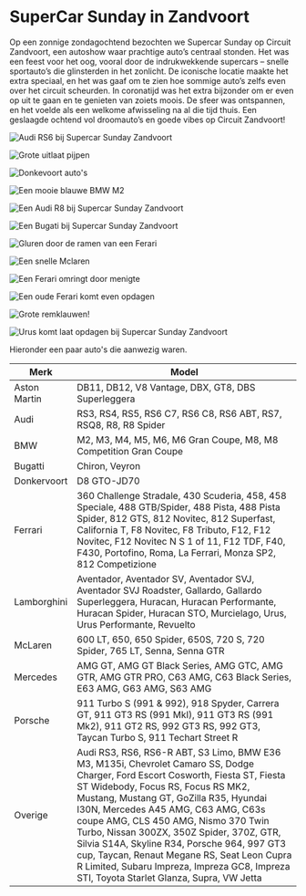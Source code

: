 # SuperCar Sunday in Zandvoort

Op een zonnige zondagochtend bezochten we Supercar Sunday op Circuit Zandvoort, een autoshow waar prachtige auto’s centraal stonden. Het was een feest voor het oog, vooral door de indrukwekkende supercars – snelle sportauto’s die glinsterden in het zonlicht. De iconische locatie maakte het extra speciaal, en het was gaaf om te zien hoe sommige auto’s zelfs even over het circuit scheurden. In coronatijd was het extra bijzonder om er even op uit te gaan en te genieten van zoiets moois. De sfeer was ontspannen, en het voelde als een welkome afwisseling na al die tijd thuis. Een geslaagde ochtend vol droomauto’s en goede vibes op Circuit Zandvoort!

![Audi RS6 bij Supercar Sunday Zandvoort](https://ik.imagekit.io/rhn00jwt/2020-09-20-superCarSunday-zandvoort/carsunday_20200920_01.jpg?updatedAt=1742037954442&tr:w-900)

![Grote uitlaat pijpen](https://ik.imagekit.io/rhn00jwt/2020-09-20-superCarSunday-zandvoort/carsunday_20200920_02.jpg?updatedAt=1742037954456&tr:w-900)

![Donkevoort auto's](https://ik.imagekit.io/rhn00jwt/2020-09-20-superCarSunday-zandvoort/collage-01.jpg?updatedAt=1742037933524&tr:w-900)

![Een mooie blauwe BMW M2](https://ik.imagekit.io/rhn00jwt/2020-09-20-superCarSunday-zandvoort/carsunday_20200920_03.jpg?updatedAt=1742037954419&tr:w-900)

![Een Audi R8 bij Supercar Sunday Zandvoort](https://ik.imagekit.io/rhn00jwt/2020-09-20-superCarSunday-zandvoort/carsunday_20200920_04.jpg?updatedAt=1742037954448&tr:w-900)

![Een Bugati bij Supercar Sunday Zandvoort](https://ik.imagekit.io/rhn00jwt/2020-09-20-superCarSunday-zandvoort/carsunday_20200920_07.jpg?updatedAt=1742037969803&tr:w-900)

![Gluren door de ramen van een Ferari](https://ik.imagekit.io/rhn00jwt/2020-09-20-superCarSunday-zandvoort/carsunday_20200920_10.jpg?updatedAt=1742037980024&tr:w-900)

![Een snelle Mclaren](https://ik.imagekit.io/rhn00jwt/2020-09-20-superCarSunday-zandvoort/carsunday_20200920_11.jpg?updatedAt=1742037980063&tr:w-900)

![Een Ferari omringt door menigte](https://ik.imagekit.io/rhn00jwt/2020-09-20-superCarSunday-zandvoort/carsunday_20200920_12.jpg?updatedAt=1742037980225&tr:w-900)

![Een oude Ferari komt even opdagen](https://ik.imagekit.io/rhn00jwt/2020-09-20-superCarSunday-zandvoort/carsunday_20200920_13.jpg?updatedAt=1742037980335&tr:w-900)

![Grote remklauwen!](https://ik.imagekit.io/rhn00jwt/2020-09-20-superCarSunday-zandvoort/collage-02.jpg?updatedAt=1742037930978&tr:w-900)

![Urus komt laat opdagen bij Supercar Sunday Zandvoort](https://ik.imagekit.io/rhn00jwt/2020-09-20-superCarSunday-zandvoort/carsunday_20200920_14.jpg?updatedAt=1742037980353&tr:w-900)

Hieronder een paar auto's die aanwezig waren.


| Merk         | Model                                             |
|--------------|---------------------------------------------------|
| Aston Martin | DB11, DB12, V8 Vantage, DBX, GT8, DBS Superleggera |
| Audi         | RS3, RS4, RS5, RS6 C7, RS6 C8, RS6 ABT, RS7, RSQ8, R8, R8 Spider |
| BMW          | M2, M3, M4, M5, M6, M6 Gran Coupe, M8, M8 Competition Gran Coupe |
| Bugatti      | Chiron, Veyron                                     |
| Donkervoort  | D8 GTO-JD70                                        |
| Ferrari      | 360 Challenge Stradale, 430 Scuderia, 458, 458 Speciale, 488 GTB/Spider, 488 Pista, 488 Pista Spider, 812 GTS, 812 Novitec, 812 Superfast, California T, F8 Novitec, F8 Tributo, F12, F12 Novitec, F12 Novitec N S 1 of 11, F12 TDF, F40, F430, Portofino, Roma, La Ferrari, Monza SP2, 812 Competizione |
| Lamborghini  | Aventador, Aventador SV, Aventador SVJ, Aventador SVJ Roadster, Gallardo, Gallardo Superleggera, Huracan, Huracan Performante, Huracan Spider, Huracan STO, Murcielago, Urus, Urus Performante, Revuelto |
| McLaren      | 600 LT, 650, 650 Spider, 650S, 720 S, 720 Spider, 765 LT, Senna, Senna GTR |
| Mercedes     | AMG GT, AMG GT Black Series, AMG GTC, AMG GTR, AMG GTR PRO, C63 AMG, C63 Black Series, E63 AMG, G63 AMG, S63 AMG |
| Porsche      | 911 Turbo S (991 & 992), 918 Spyder, Carrera GT, 911 GT3 RS (991 MkI), 911 GT3 RS (991 Mk2), 911 GT2 RS, 992 GT3 RS, 992 GT3, Taycan Turbo S, 911 Techart Street R |
| Overige      | Audi RS3, RS6, RS6-R ABT, S3 Limo, BMW E36 M3, M135i, Chevrolet Camaro SS, Dodge Charger, Ford Escort Cosworth, Fiesta ST, Fiesta ST Widebody, Focus RS, Focus RS MK2, Mustang, Mustang GT, GoZilla R35, Hyundai I30N, Mercedes A45 AMG, C63 AMG, C63s coupe AMG, CLS 450 AMG, Nismo 370 Twin Turbo, Nissan 300ZX, 350Z Spider, 370Z, GTR, Silvia S14A, Skyline R34, Porsche 964, 997 GT3 cup, Taycan, Renaut Megane RS, Seat Leon Cupra R Limited, Subaru Impreza, Impreza GC8, Impreza STI, Toyota Starlet Glanza, Supra, VW Jetta |